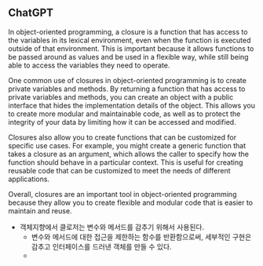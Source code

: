 

## ChatGPT 

In object-oriented programming, a closure is a function that has access to the variables in its lexical environment, even when the function is executed outside of that environment. This is important because it allows functions to be passed around as values and be used in a flexible way, while still being able to access the variables they need to operate.

One common use of closures in object-oriented programming is to create private variables and methods. By returning a function that has access to private variables and methods, you can create an object with a public interface that hides the implementation details of the object. This allows you to create more modular and maintainable code, as well as to protect the integrity of your data by limiting how it can be accessed and modified.

Closures also allow you to create functions that can be customized for specific use cases. For example, you might create a generic function that takes a closure as an argument, which allows the caller to specify how the function should behave in a particular context. This is useful for creating reusable code that can be customized to meet the needs of different applications.

Overall, closures are an important tool in object-oriented programming because they allow you to create flexible and modular code that is easier to maintain and reuse.

- 객체지향에서 클로저는 변수와 메서드를 감추기 위해서 사용된다. 
	- 변수와 메서드에 대한 접근을 제한하는 함수를 반환함으로써, 세부적인 구현은 감추고 인터페이스를 드러낸 객체를 만들 수 있다. 
	- 